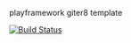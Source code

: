playframework giter8 template

[![Build Status](https://travis-ci.org/xuwei-k/play.g8.svg?branch=2.2.x)](https://travis-ci.org/xuwei-k/play.g8)

